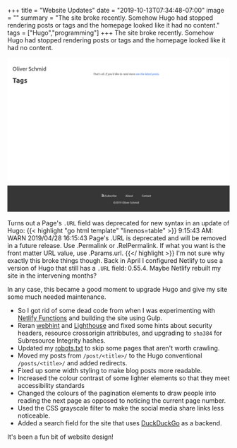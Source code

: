 +++
title = "Website Updates"
date = "2019-10-13T07:34:48-07:00"
image = ""
summary = "The site broke recently. Somehow Hugo had stopped rendering posts or tags and the homepage looked like it had no content."
tags = ["Hugo","programming"]
+++
The site broke recently. Somehow Hugo had stopped rendering posts or tags and the homepage looked like it had no content.

![Homepage missing Posts and Tags](./missing-posts-and-tags.png)

Turns out a Page's `.URL` field was deprecated for new syntax in an update of Hugo:
{{< highlight "go html template" "linenos=table" >}}
9:15:43 AM: WARN 2019/04/28 16:15:43 Page's .URL is deprecated and will be removed in a future release. Use .Permalink or .RelPermalink. If what you want is the front matter URL value, use .Params.url.
{{</ highlight >}}
I'm not sure why exactly this broke things though. Back in April I configured Netlify to use a version of Hugo that still has a `.URL` field: 0.55.4. Maybe Netlify rebuilt my site in the intervening months?

In any case, this became a good moment to upgrade Hugo and give my site some much needed maintenance.

- So I got rid of some dead code from when I was experimenting with [Netlify Functions](https://www.netlify.com/docs/functions/) and building the site using Gulp.
- Reran [webhint](https://webhint.io/scanner/) and [Lighthouse](https://web.dev/measure) and fixed some hints about security headers, resource crossorigin attribbutes, and upgrading to `sha384` for Subresource Integrity hashes.
- Updated my [robots.txt](/robots.txt) to skip some pages that aren't worth crawling.
- Moved my posts from `/post/<title>/` to the Hugo conventional `/posts/<title>/` and added redirects.
- Fixed up some width styling to make blog posts more readable.
- Increased the colour contrast of some lighter elements so that they meet accessibility standards
- Changed the colours of the pagination elements to draw people into reading the next page as opposed to noticing the current page number.
- Used the CSS grayscale filter to make the social media share links less noticeable.
- Added a search field for the site that uses [DuckDuckGo](https://duckduckgo.com/) as a backend.

It's been a fun bit of website design!